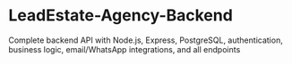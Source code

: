 # LeadEstate-Agency-Backend

Complete backend API with Node.js, Express, PostgreSQL, authentication, business logic, email/WhatsApp integrations, and all endpoints
